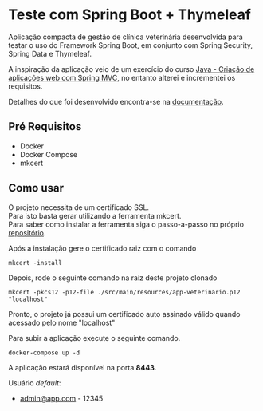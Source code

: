 # Teste com Spring Boot + Thymeleaf 

Aplicação compacta de gestão de clínica veterinária desenvolvida para testar o uso do Framework Spring Boot,
em conjunto com Spring Security, Spring Data e Thymeleaf.

A inspiração da aplicação veio de um exercício do curso
[Java - Criação de aplicações web com Spring MVC](https://www.treinaweb.com.br/curso/java-avancado-spring-mvc-completo),
no entanto alterei e incrementei os requisitos.

Detalhes do que foi desenvolvido encontra-se na [documentação](docs).

## Pré Requisitos

- Docker
- Docker Compose
- mkcert

## Como usar

O projeto necessita de um certificado SSL.  
Para isto basta gerar utilizando a ferramenta mkcert.  
Para saber como instalar a ferramenta siga o passo-a-passo no próprio
[repositório](https://github.com/FiloSottile/mkcert).

Após a instalação gere o certificado raiz com o comando

```shell
mkcert -install
```

Depois, rode o seguinte comando na raiz deste projeto clonado

```shell
mkcert -pkcs12 -p12-file ./src/main/resources/app-veterinario.p12 "localhost"
```

Pronto, o projeto já possui um certificado auto assinado válido quando acessado pelo nome "localhost"

Para subir a aplicação execute o seguinte comando.

```shell
docker-compose up -d
```

A aplicação estará disponível na porta **8443**.

Usuário _default_:

- admin@app.com - 12345
